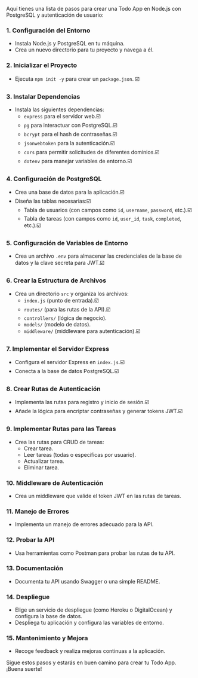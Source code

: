 Aquí tienes una lista de pasos para crear una Todo App en Node.js con PostgreSQL y autenticación de usuario:

### 1. Configuración del Entorno
   - Instala Node.js y PostgreSQL en tu máquina.
   - Crea un nuevo directorio para tu proyecto y navega a él.

### 2. Inicializar el Proyecto
   - Ejecuta `npm init -y` para crear un `package.json`. ☑️

### 3. Instalar Dependencias
   - Instala las siguientes dependencias:
     - `express` para el servidor web.☑️
     - `pg` para interactuar con PostgreSQL.☑️
     - `bcrypt` para el hash de contraseñas.☑️
     - `jsonwebtoken` para la autenticación.☑️
     - `cors` para permitir solicitudes de diferentes dominios.☑️
     - `dotenv` para manejar variables de entorno.☑️

### 4. Configuración de PostgreSQL
   - Crea una base de datos para la aplicación.☑️
   - Diseña las tablas necesarias:☑️
     - Tabla de usuarios (con campos como `id`, `username`, `password`, etc.).☑️
     - Tabla de tareas (con campos como `id`, `user_id`, `task`, `completed`, etc.).☑️

### 5. Configuración de Variables de Entorno
   - Crea un archivo `.env` para almacenar las credenciales de la base de datos y la clave secreta para JWT.☑️

### 6. Crear la Estructura de Archivos
   - Crea un directorio `src` y organiza los archivos:
     - `index.js` (punto de entrada).☑️
     - `routes/` (para las rutas de la API).☑️
     - `controllers/` (lógica de negocio).
     - `models/` (modelo de datos).
     - `middleware/` (middleware para autenticación).☑️

### 7. Implementar el Servidor Express
   - Configura el servidor Express en `index.js`.☑️
   - Conecta a la base de datos PostgreSQL.☑️

### 8. Crear Rutas de Autenticación
   - Implementa las rutas para registro y inicio de sesión.☑️
   - Añade la lógica para encriptar contraseñas y generar tokens JWT.☑️

### 9. Implementar Rutas para las Tareas
   - Crea las rutas para CRUD de tareas:
     - Crear tarea.
     - Leer tareas (todas o específicas por usuario).
     - Actualizar tarea.
     - Eliminar tarea.

### 10. Middleware de Autenticación
   - Crea un middleware que valide el token JWT en las rutas de tareas.

### 11. Manejo de Errores
   - Implementa un manejo de errores adecuado para la API.

### 12. Probar la API
   - Usa herramientas como Postman para probar las rutas de tu API.

### 13. Documentación
   - Documenta tu API usando Swagger o una simple README.

### 14. Despliegue
   - Elige un servicio de despliegue (como Heroku o DigitalOcean) y configura la base de datos.
   - Despliega tu aplicación y configura las variables de entorno.

### 15. Mantenimiento y Mejora
   - Recoge feedback y realiza mejoras continuas a la aplicación.

Sigue estos pasos y estarás en buen camino para crear tu Todo App. ¡Buena suerte!